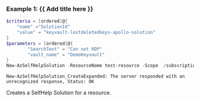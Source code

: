 ### Example 1: {{ Add title here }}
```powershell
$criteria = [ordered]@{
    "name" ="SolutionId"
    "value" = "keyvault-lostdeletedkeys-apollo-solution"
}
$parameters = [ordered]@{
        "SearchText" = "Can not RDP"
        "vault_name" = "DemoKeyvault"
}
New-AzSelfHelpSolution -ResourceName test-resource -Scope  /subscriptions/<subid>/resourceGroups/testRG/providers/Microsoft.KeyVault/kv/testDB -Parameter $parameters -TriggerCriterion $criteria
```

```output
New-AzSelfHelpSolution_CreateExpanded: The server responded with an unrecognized response, Status: OK
```

Creates a SelfHelp Solution for a resource.
